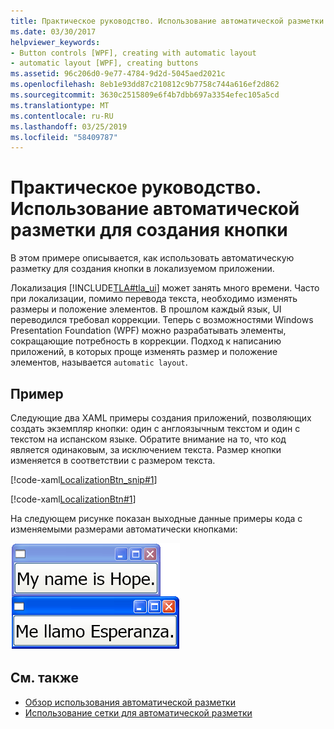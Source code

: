 ```yaml
---
title: Практическое руководство. Использование автоматической разметки для создания кнопки
ms.date: 03/30/2017
helpviewer_keywords:
- Button controls [WPF], creating with automatic layout
- automatic layout [WPF], creating buttons
ms.assetid: 96c206d0-9e77-4784-9d2d-5045aed2021c
ms.openlocfilehash: 8eb1e93dd87c210812c9b7758c744a616ef2d862
ms.sourcegitcommit: 3630c2515809e6f4b7dbb697a3354efec105a5cd
ms.translationtype: MT
ms.contentlocale: ru-RU
ms.lasthandoff: 03/25/2019
ms.locfileid: "58409787"
---
```

# <a name="how-to-use-automatic-layout-to-create-a-button"></a>Практическое руководство. Использование автоматической разметки для создания кнопки
В этом примере описывается, как использовать автоматическую разметку для создания кнопки в локализуемом приложении.  
  
 Локализация [!INCLUDE[TLA#tla_ui](../../../../includes/tlasharptla-ui-md.md)] может занять много времени. Часто при локализации, помимо перевода текста, необходимо изменять размеры и положение элементов. В прошлом каждый язык, UI переводился требовал коррекции. Теперь с возможностями Windows Presentation Foundation (WPF) можно разрабатывать элементы, сокращающие потребность в коррекции. Подход к написанию приложений, в которых проще изменять размер и положение элементов, называется `automatic layout`.  
  
## <a name="example"></a>Пример  

Следующие два XAML примеры создания приложений, позволяющих создать экземпляр кнопки: один с англоязычным текстом и один с текстом на испанском языке. Обратите внимание на то, что код является одинаковым, за исключением текста. Размер кнопки изменяется в соответствии с размером текста.

[!code-xaml[LocalizationBtn_snip#1](~/samples/snippets/csharp/VS_Snippets_Wpf/LocalizationBtn_snip/CS/Pane1.xaml#1)]  
  
[!code-xaml[LocalizationBtn#1](~/samples/snippets/csharp/VS_Snippets_Wpf/LocalizationBtn/CS/Pane1.xaml#1)]  
  
 На следующем рисунке показан выходные данные примеры кода с изменяемыми размерами автоматически кнопками:
  
 ![Та же кнопка с текстовой подписью на различных языках](./media/use-automatic-layout-overview/auto-resizable-button.png)  
  
## <a name="see-also"></a>См. также

- [Обзор использования автоматической разметки](use-automatic-layout-overview.md)
- [Использование сетки для автоматической разметки](how-to-use-a-grid-for-automatic-layout.md)
